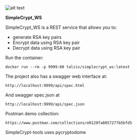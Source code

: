 
![alt text](https://picresize.com/images/rsz_1rsz_cyber-security-3400657_1280.jpg)

**SimpleCrypt_WS**

 SimpleCrypt_WS is a REST service that allows you to:  
  
* generate RSA key pairs  
* Encrypt data using RSA key pair  
* Decrypt data using RSA key pair  
 
Run the container:

    docker run --rm -p 9999:80 talziv/simplecrypt_ws:latest

The project also has a swagger web interface at:  

    http://localhost:9999/api/spec.html 

 
  
And swagger spec.json at  

    http://localhost:9999/api/spec.json 

 
   
Postman demo collection:  

    https://www.postman.com/collections/e0129fa8057277b5bfd5  

  
SimpleCrypt-tools uses pycryptodome
